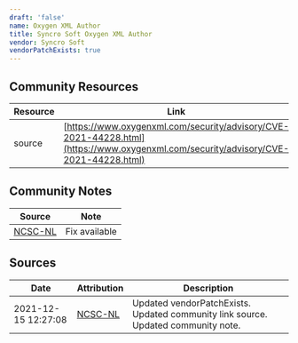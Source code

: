 ```yaml
---
draft: 'false'
name: Oxygen XML Author
title: Syncro Soft Oxygen XML Author
vendor: Syncro Soft
vendorPatchExists: true
---
```



## Community Resources
| Resource | Link |
| --- | --- |
| source | [https://www.oxygenxml.com/security/advisory/CVE-2021-44228.html](https://www.oxygenxml.com/security/advisory/CVE-2021-44228.html) |

## Community Notes
| Source | Note |
| --- | --- |
| [NCSC-NL](https://github.com/NCSC-NL/log4shell/blob/main/software/README.md) | Fix available |

## Sources
| Date | Attribution | Description |
| --- | --- | --- |
| 2021-12-15 12:27:08 | [NCSC-NL](https://github.com/NCSC-NL/log4shell/blob/main/software/README.md) | Updated vendorPatchExists. Updated community link source. Updated community note.  |

